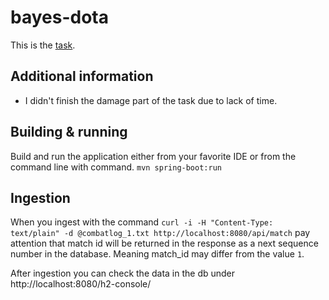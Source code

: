 bayes-dota
==========

This is the [task](TASK.md).

## Additional information
- I didn't finish the damage part of the task due to lack of time.
## Building & running
Build and run the application either from your favorite IDE or from the command line with command.
`mvn spring-boot:run`
## Ingestion
When you ingest with the command
`curl -i -H "Content-Type: text/plain" -d @combatlog_1.txt http://localhost:8080/api/match` pay attention that match 
id will be returned in the response as a next sequence number in the database. Meaning match_id may differ from the value `1`.

After ingestion you can check the data in the db under http://localhost:8080/h2-console/